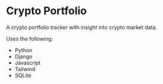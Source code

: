 # Crypto Portfolio
A crypto portfolio tracker with insight into crypto market data.

Uses the following:
- Python
- Django
- Javascript
- Tailwind
- SQLite
